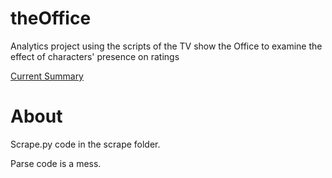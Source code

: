 # theOffice
Analytics project using the scripts of the TV show the Office to examine the effect of characters' presence on ratings 

[Current Summary](http://theoffice.timothykrock.com)

# About
Scrape.py code in the scrape folder. 

Parse code is a mess.
